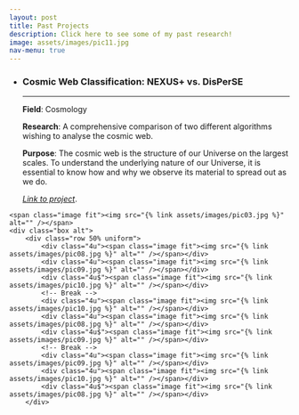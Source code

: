```yaml
---
layout: post
title: Past Projects
description: Click here to see some of my past research!
image: assets/images/pic11.jpg
nav-menu: true
---
```


<div class="row">
	<div class="6u 12u$(small)">
		<ul class="alt">
			<li><h3>Cosmic Web Classification: NEXUS+ vs. DisPerSE</h3> 
            <hr />
            <p><b>Field</b>: Cosmology
            <p><b>Research</b>: A comprehensive comparison of two different algorithms wishing to analyse the cosmic web.
            <p><b>Purpose</b>: The cosmic web is the structure of our Universe on the largest scales. To understand the underlying nature of our Universe, it is essential to know how and why we observe its material to spread out as we do.
            <p><i><a href='https://fse.studenttheses.ub.rug.nl/22546/'>Link to project</a></i>.</p></li>
		</ul>
	</div>

    <span class="image fit"><img src="{% link assets/images/pic03.jpg %}" alt="" /></span>
    <div class="box alt">
        <div class="row 50% uniform">
            <div class="4u"><span class="image fit"><img src="{% link assets/images/pic08.jpg %}" alt="" /></span></div>
            <div class="4u"><span class="image fit"><img src="{% link assets/images/pic09.jpg %}" alt="" /></span></div>
            <div class="4u$"><span class="image fit"><img src="{% link assets/images/pic10.jpg %}" alt="" /></span></div>
            <!-- Break -->
            <div class="4u"><span class="image fit"><img src="{% link assets/images/pic10.jpg %}" alt="" /></span></div>
            <div class="4u"><span class="image fit"><img src="{% link assets/images/pic08.jpg %}" alt="" /></span></div>
            <div class="4u$"><span class="image fit"><img src="{% link assets/images/pic09.jpg %}" alt="" /></span></div>
            <!-- Break -->
            <div class="4u"><span class="image fit"><img src="{% link assets/images/pic09.jpg %}" alt="" /></span></div>
            <div class="4u"><span class="image fit"><img src="{% link assets/images/pic10.jpg %}" alt="" /></span></div>
            <div class="4u$"><span class="image fit"><img src="{% link assets/images/pic08.jpg %}" alt="" /></span></div>
        </div>
</div>